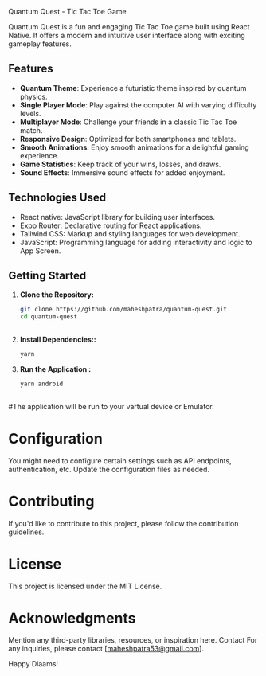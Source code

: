 Quantum Quest - Tic Tac Toe Game

Quantum Quest is a fun and engaging Tic Tac Toe game built using React Native. It offers a modern and intuitive user interface along with exciting gameplay features.

## Features

- **Quantum Theme**: Experience a futuristic theme inspired by quantum physics.
- **Single Player Mode**: Play against the computer AI with varying difficulty levels.
- **Multiplayer Mode**: Challenge your friends in a classic Tic Tac Toe match.
- **Responsive Design**: Optimized for both smartphones and tablets.
- **Smooth Animations**: Enjoy smooth animations for a delightful gaming experience.
- **Game Statistics**: Keep track of your wins, losses, and draws.
- **Sound Effects**: Immersive sound effects for added enjoyment.

  
 ## Technologies Used 
  

- React native: JavaScript library for building user interfaces.
- Expo Router: Declarative routing for React applications.
- Tailwind CSS: Markup and styling languages for web development.
- JavaScript: Programming language for adding interactivity and logic to App Screen.
  
 ## Getting Started 
  
 1. **Clone the Repository:** 
  
    ```bash 
    git clone https://github.com/maheshpatra/quantum-quest.git
    cd quantum-quest
  
 2. **Install Dependencies::** 
  
    ```bash 
    yarn 
 3. **Run the Application :** 
  
    ```bash 
    yarn android 
  
 #The application will be run to your vartual device or Emulator. 
  
 # Configuration 
 You might need to configure certain settings such as API endpoints, authentication, etc. Update the configuration files as needed. 
  
 # Contributing 
 If you'd like to contribute to this project, please follow the contribution guidelines. 
  
 # License 
 This project is licensed under the MIT License. 
  
 # Acknowledgments 
 Mention any third-party libraries, resources, or inspiration here. 
 Contact 
 For any inquiries, please contact [maheshpatra53@gmail.com]. 
  
 Happy Diaams!
